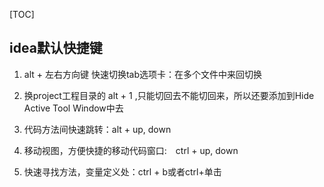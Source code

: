 [TOC]

## idea默认快捷键
1. alt + 左右方向键
快速切换tab选项卡：在多个文件中来回切换

2. 换project工程目录的 alt + 1 ,只能切回去不能切回来，所以还要添加到Hide Active Tool Window中去

3. 代码方法间快速跳转：alt + up, down

4. 移动视图，方便快捷的移动代码窗口:　ctrl + up, down

5. 快速寻找方法，变量定义处：ctrl + b或者ctrl+单击
